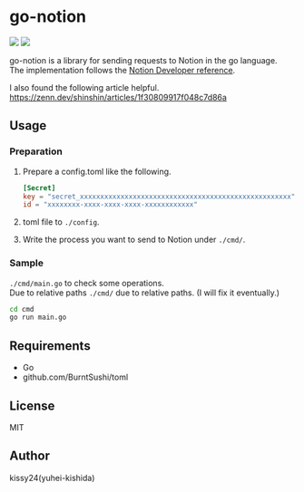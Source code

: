 # go-notion

![](https://img.shields.io/github/go-mod/go-version/kissy24/go-notion)
![](https://img.shields.io/github/license/kissy24/go-notion)

go-notion is a library for sending requests to Notion in the go language.  
The implementation follows the [Notion Developer reference](https://developers.notion.com/reference/intro).

I also found the following article helpful.  
https://zenn.dev/shinshin/articles/1f30809917f048c7d86a

## Usage

### Preparation

1. Prepare a config.toml like the following.

    ```toml
    [Secret]
    key = "secret_xxxxxxxxxxxxxxxxxxxxxxxxxxxxxxxxxxxxxxxxxxxxxxxxxxxx"
    id = "xxxxxxxx-xxxx-xxxx-xxxx-xxxxxxxxxxxx"
    ```

2. toml file to `./config`.
3. Write the process you want to send to Notion under `./cmd/`.

### Sample

`./cmd/main.go` to check some operations.  
Due to relative paths `./cmd/` due to relative paths. (I will fix it eventually.)

```sh
cd cmd
go run main.go
```

## Requirements

- Go
- github.com/BurntSushi/toml

## License

MIT

## Author

kissy24(yuhei-kishida)
